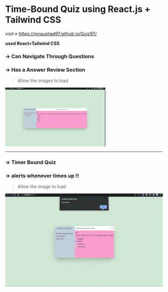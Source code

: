 # Time-Bound Quiz using React.js + Tailwind CSS

visit-> https://mnaushad97.github.io/Quiz97/

**used React+Tailwind CSS**

### →  Can Navigate Through Questions
### →  Has a Answer Review Section
> Allow the images to load



<img src="https://github.com/MNaushad97/Quiz97/blob/main/quizOverview.gif"/>






-----------------------------------------------------------------------------------------------------------------------------------------------------------

### →  Timer Bound Quiz
### →  alerts whenever times up !!

> Allow the image to load

<img src="https://github.com/MNaushad97/Quiz97/blob/main/quizTimesUp.gif" />
